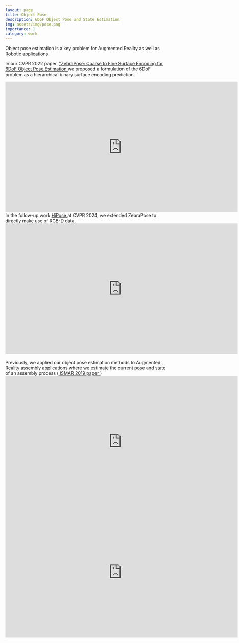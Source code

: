 ```yaml
---
layout: page
title: Object Pose
description: 6DoF Object Pose and State Estimation
img: assets/img/pose.png
importance: 1
category: work
---
```


Object pose estimation is a key problem for Augmented Reality as well as Robotic applications.

In our CVPR 2022 paper, <a href="https://openaccess.thecvf.com/content/CVPR2022/papers/Su_ZebraPose_Coarse_To_Fine_Surface_Encoding_for_6DoF_Object_Pose_CVPR_2022_paper.pdf"> "ZebraPose: Coarse to Fine Surface Encoding for 6DoF Object Pose Estimation </a> we proposed a formulation of the 6DoF problem as a hierarchical binary surface encoding prediction.
<iframe width="728" height="410" src="https://www.youtube.com/embed/tJ7xtjYh9Mk" title="YouTube video player" frameborder="0" allow="accelerometer; autoplay; clipboard-write; encrypted-media; gyroscope; picture-in-picture; web-share" allowfullscreen></iframe>
<br />
In the follow-up work <a href="https://openaccess.thecvf.com/content/CVPR2024/papers/Lin_HiPose_Hierarchical_Binary_Surface_Encoding_and_Correspondence_Pruning_for_RGB-D_CVPR_2024_paper.pdf"> HiPose </a> at CVPR 2024, we extended ZebraPose to directly make use of RGB-D data.
<iframe width="728" height="410" src="https://www.youtube.com/embed/6SYs-_maFSQ?si=8NJo5r2ge3NhnQ-M" title="YouTube video player" frameborder="0" allow="accelerometer; autoplay; clipboard-write; encrypted-media; gyroscope; picture-in-picture; web-share" referrerpolicy="strict-origin-when-cross-origin" allowfullscreen></iframe> 
<br />
<br />
Previously, we applied our object pose estimation methods to Augmented Reality assembly applications where we estimate the current pose and state of an assembly process (<a href="https://www.researchgate.net/profile/Jason-Rambach/publication/335207627_Deep_Multi-State_Object_Pose_Estimation_for_Augmented_Reality_Assembly/links/5d56c09d92851cb74c714724/Deep-Multi-State-Object-Pose-Estimation-for-Augmented-Reality-Assembly.pdf"> ISMAR 2019 paper </a> )
<iframe width="728" height="410" src="https://www.youtube.com/embed/WoXo_Dg1Xwo" title="YouTube video player" frameborder="0" allow="accelerometer; autoplay; clipboard-write; encrypted-media; gyroscope; picture-in-picture; web-share" allowfullscreen></iframe>

<iframe width="728" height="410" src="https://www.youtube.com/embed/0F7IsYCQfeE" title="YouTube video player" frameborder="0" allow="accelerometer; autoplay; clipboard-write; encrypted-media; gyroscope; picture-in-picture; web-share" allowfullscreen></iframe>
